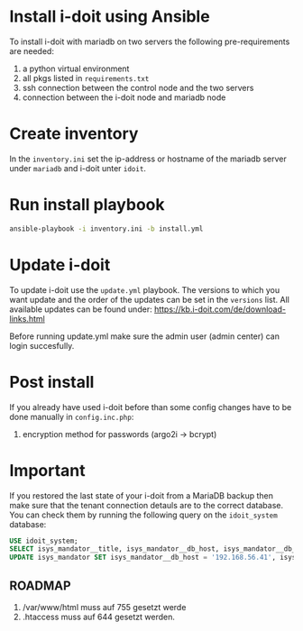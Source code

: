 # Install i-doit using Ansible

To install i-doit with mariadb on two servers the following pre-requirements are
needed:
1. a python virtual environment
2. all pkgs listed in `requirements.txt`
3. ssh connection between the control node and the two servers
4. connection between the i-doit node and mariadb node

# Create inventory

In the `inventory.ini` set the ip-address or hostname of the mariadb server
under `mariadb` and i-doit unter `idoit`. 

# Run install playbook

```bash
ansible-playbook -i inventory.ini -b install.yml
```

# Update i-doit

To update i-doit use the `update.yml` playbook. The versions to which you want
update and the order of the updates can be set in the `versions` list. All
available updates can be found under: https://kb.i-doit.com/de/download-links.html

Before running update.yml make sure the admin user (admin center) can login
succesfully.

# Post install

If you already have used i-doit before than some config changes have to be done
manually in `config.inc.php`:
1. encryption method for passwords (argo2i -> bcrypt)

# Important

If you restored the last state of your i-doit from a MariaDB backup then make
sure that the tenant connection detauls are to the correct database. You can
check them by running the following query on the `idoit_system` database:

```sql
USE idoit_system;
SELECT isys_mandator__title, isys_mandator__db_host, isys_mandator__db_port, isys_mandator__db_name, isys_mandator__db_user, isys_mandator__db_pass, isys_mandator__apikey FROM isys_mandator;
UPDATE isys_mandator SET isys_mandator__db_host = '192.168.56.41', isys_mandator__db_pass = '';
```

## ROADMAP

1. /var/www/html muss auf 755 gesetzt werde
2. .htaccess muss auf 644 gesetzt werden.
